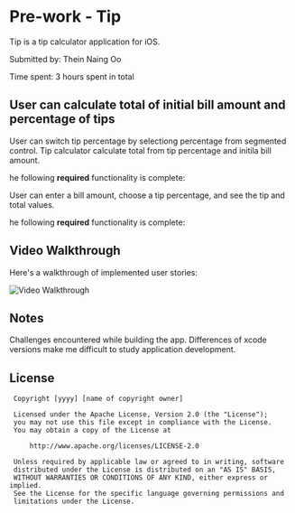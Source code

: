 # Pre-work -  Tip

Tip  is a tip calculator application for iOS.

Submitted by:  Thein Naing Oo

Time spent:  3 hours spent in total

## User can calculate total of initial bill amount and percentage of tips 
User can switch tip percentage by selectiong percentage from segmented control.
Tip calculator calculate total from tip percentage and initila bill amount.

he following **required** functionality is complete:

 User can enter a bill amount, choose a tip percentage, and see the tip and total values.
 
 he following **required** functionality is complete:

 ## Video Walkthrough 

 Here's a walkthrough of implemented user stories:

 <img src='https://i.postimg.cc/Xq2gBgNp/tip-calculator.gif' title='Video Walkthrough' width='' alt='Video Walkthrough' />
 
 ## Notes

 Challenges encountered while building the app.
 Differences of xcode versions make me difficult to study application development.
 
 

 ## License

     Copyright [yyyy] [name of copyright owner]

     Licensed under the Apache License, Version 2.0 (the "License");
     you may not use this file except in compliance with the License.
     You may obtain a copy of the License at

         http://www.apache.org/licenses/LICENSE-2.0

     Unless required by applicable law or agreed to in writing, software
     distributed under the License is distributed on an "AS IS" BASIS,
     WITHOUT WARRANTIES OR CONDITIONS OF ANY KIND, either express or implied.
     See the License for the specific language governing permissions and
     limitations under the License.
